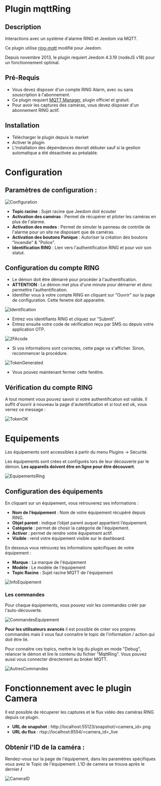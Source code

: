 # Plugin mqttRing

## Description

Interactions avec un système d'alarme RING et Jeedom via MQTT.

Ce plugin utilise [ring-mqtt](https://github.com/tsightler/ring-mqtt) modifié pour Jeedom.

Depuis novembre 2013, le plugin requiert Jeedom 4.3.19 (nodeJS v18) pour un fonctionnement optimal.

## Pré-Requis

- Vous devez disposer d'un compte RING Alarm, avec ou sans souscription à l'abonnement.
- Ce plugin requiert [MQTT Manager](https://market.jeedom.com/index.php?v=d&p=market_display&id=4213), plugin officiel et gratuit.
- Pour avoir les captures des caméras, vous devez disposer d'un abonnement RING actif.

## Installation

- Télécharger le plugin depuis le market
- Activer le plugin
- L’installation des dépendances devrait débuter sauf si la gestion automatique a été désactivée au préalable.

# Configuration

## Paramètres de configuration :

![Configuration](../images/configuration.png)

- **Topic racine** : Sujet racine que Jeedom doit écouter
- **Activation des caméras** : Permet de récupérer et piloter les caméras en plus de l'alarme.
- **Activation des modes** : Permet de simuler le panneau de contrôle de l'alarme pour un site ne disposant que de caméras.
- **Activation des boutons Panique** : Autoriser la création des boutons "Incendie" & "Police".
- **Identification RING** : Lien vers l'authentification RING et pour voir son statut.

## Configuration du compte RING

- Le démon doit être démarré pour procéder à l'authentification.
- **ATTENTION** : Le démon met plus d'une minute pour démarrer et donc permettre l'authentification.
- Identifier vous à votre compte RING en cliquant sur "Ouvrir" sur la page de configuration. Cette fenetre doit apparaitre.

![Identification](../images/loginpassword.png)

- Entrez vos identifiants RING et cliquez sur "Submit".
- Entrez ensuite votre code de vérification reçu par SMS ou depuis votre application OTP.

![2FAcode](../images/2facode.png)

- Si vos informations sont correctes, cette page va s'afficher. Sinon, recommencer la procédure.

![TokenGenerated](../images/tokengenerated.png)

- Vous pouvez maintenant fermer cette fenêtre.

## Vérification du compte RING

A tout moment vous pouvez savoir si votre authentification est valide. Il suffit d'ouvrir à nouveau la page d'autentification et si tout est ok, vous verrez ce message :

![TokenOK](../images/tokenok.png)

# Equipements

Les équipements sont accessibles à partir du menu Plugins → Sécurité.

Les équipements sont crées et configurés lors de leur découverte par le démon. **Les appareils doivent être en ligne pour être découvert**.

![EquipementsRing](../images/mesequipements.png)

## Configuration des équipements

En cliquant sur un équipement, vous retrouverez ses informations :

- **Nom de l’équipement** : Nom de votre équipement récupéré depuis RING.
- **Objet parent** : indique l’objet parent auquel appartient l’équipement.
- **Catégorie** : permet de chosir la catégorie de l'équipement.
- **Activer** : permet de rendre votre équipement actif.
- **Visible** : rend votre équipement visible sur le dashboard.

En dessous vous retrouvez les informations spécifiques de votre équipement :

- **Marque** : La marque de l'équipement
- **Modèle** : Le modèle de l'équipement
- **Topic Racine** : Sujet racine MQTT de l'équipement

![InfoEquipement](../images/infoequipement.png)

### Les commandes

Pour chaque équipements, vous pouvez voir les commandes créér par l'auto-découverte.

![CommandesEquipement](../images/commandesequipement.png)

**Pour les utilisateurs avancés** il est possible de créer vos propres commandes mais il vous faut connaitre le topic de l'information / action qui doit être lié.

Pour connaitre ces topics, mettre le log du plugin en mode "Debug", relancer le démon et lire le contenu du fichier "MqttRing". Vous pouvez aussi vous connecter directement au broker MQTT.

![AutresCommandes](../images/othertopic.png)

# Fonctionnement avec le plugin Camera

Il est possible de récuperer les captures et le flux vidéo des caméras RING depuis ce plugin.

- **URL de snapshot** : http://localhost:55123/snapshot/<camera_id>.png
- **URL du flux** : rtsp://localhost:8554/<camera_id>_live

## Obtenir l'ID de la caméra :

Rendez-vous sur la page de l'équipement, dans les paramètres spécifiques vous avez le Topic de l'équipement. L'ID de camera se trouva après le dernier **/**

![CameraID](../images/cameraid.png)
